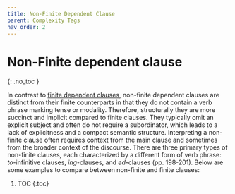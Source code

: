 ```yaml
---
title: Non-Finite Dependent Clause
parent: Complexity Tags
nav_order: 2
---
```


# Non-Finite dependent clause
{: .no_toc }

In contrast to [finite dependent clauses](../1_Finite%20Clause/), non-finite dependent clauses are distinct from their finite counterparts in that they do not contain a verb phrase marking tense or modality. Therefore, structurally they are more succinct and implicit compared to finite clauses. They typically omit an explicit subject and often do not require a subordinator, which leads to a lack of explicitness and a compact semantic structure. Interpreting a non-finite clause often requires context from the main clause and sometimes from the broader context of the discourse. There are three primary types of non-finite clauses, each characterized by a different form of verb phrase: *to*-infinitive clauses, *ing*-clauses, and *ed*-clauses (pp. 198-201). Below are some examples to compare between non-finite and finite clauses:



1. TOC
{:toc}
